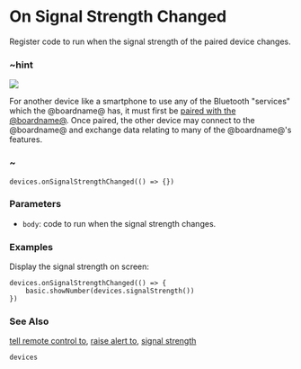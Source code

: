 # On Signal Strength Changed

Register code to run when the signal strength of the paired device changes.

### ~hint
![](/static/bluetooth/Bluetooth_SIG.png)

For another device like a smartphone to use any of the Bluetooth "services" which the @boardname@ has, it must first be [paired with the @boardname@](/reference/bluetooth/bluetooth-pairing). Once paired, the other device may connect to the @boardname@ and exchange data relating to many of the @boardname@'s features.

### ~



```sig
devices.onSignalStrengthChanged(() => {})
```

### Parameters

* ``body``: code to run when the signal strength changes.

### Examples

Display the signal strength on screen:

```blocks
devices.onSignalStrengthChanged(() => {
    basic.showNumber(devices.signalStrength())
})
```

### See Also

[tell remote control to](/reference/devices/tell-remote-control-to), [raise alert to](/reference/devices/raise-alert-to), [signal strength](/reference/devices/signal-strength)

```package
devices
```
